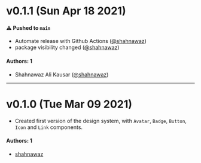 # v0.1.1 (Sun Apr 18 2021)

#### ⚠️ Pushed to `main`

- Automate release with Github Actions ([@shahnawaz](https://github.com/shahnawaz))
- package visibility changed ([@shahnawaz](https://github.com/shahnawaz))

#### Authors: 1

- Shahnawaz Ali Kausar ([@shahnawaz](https://github.com/shahnawaz))

---

# v0.1.0 (Tue Mar 09 2021)

- Created first version of the design system, with `Avatar`, `Badge`, `Button`, `Icon` and `Link` components.

#### Authors: 1

- [shahnawaz](https://github.com/shahnawaz)
